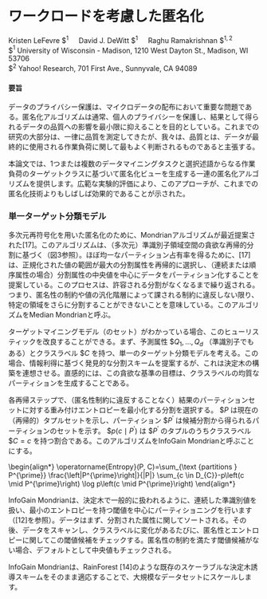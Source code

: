 # ワークロードを考慮した匿名化

Kristen LeFevre $$^{1} \quad$  David J. DeWitt $${ }^{1} \quad$  Raghu Ramakrishnan $${ }^{1,2}$ <br>  $${ }^{1}$  University of Wisconsin - Madison, 1210 West Dayton St., Madison, WI 53706<br> $${ }^{2}$  Yahoo! Research, 701 First Ave., Sunnyvale, CA 94089


#### 要旨

データのプライバシー保護は、マイクロデータの配布において重要な問題である。匿名化アルゴリズムは通常、個人のプライバシーを保護し、結果として得られるデータの品質への影響を最小限に抑えることを目的としている。これまでの研究の大部分は、一律に品質を測定してきたが、我々は、品質とは、データが最終的に使用される作業負荷に関して最もよく判断されるものであると主張する。

本論文では、1つまたは複数のデータマイニングタスクと選択述語からなる作業負荷のターゲットクラスに基づいて匿名化ビューを生成する一連の匿名化アルゴリズムを提供します。広範な実験的評価により、このアプローチが、これまでの匿名化技術よりもしばしば効果的であることが示された。


### 単一ターゲット分類モデル

多次元再符号化を用いた匿名化のために、Mondrianアルゴリズムが最近提案された[17]。このアルゴリズムは、（多次元）準識別子領域空間の貪欲な再帰的分割に基づく（図3参照）。ほぼ均一なパーティション占有率を得るために、[17]は、正規化された値の範囲が最大の分割属性を再帰的に選択し、（連続または順序属性の場合）分割属性の中央値を中心にデータをパーティション化することを提案している。このプロセスは、許容される分割がなくなるまで繰り返される。つまり、匿名性の制約や値の汎化階層によって課される制約に違反しない限り、特定の領域をさらに分割することができないことを意味している。このアルゴリズムをMedian Mondrianと呼ぶ。

ターゲットマイニングモデル（のセット）がわかっている場合、このヒューリスティックを改良することができる。まず、予測属性 $$Q_{1}, \ldots, Q_{d}$  （準識別子でもある）とクラスラベル $$C$  を持つ、単一のターゲット分類モデルを考える。この場合、情報利得に基づく発見的な分割スキームを提案するが、これは決定木の構築を連想させる。直感的には、この貪欲な基準の目標は、クラスラベルの均質なパーティションを生成することである。

各再帰ステップで、（匿名性制約に違反することなく）結果のパーティションセットに対する重み付けエントロピーを最小化する分割を選択する。 $$P$  は現在の（再帰的）タプルセットを示し、パーティション $$P^{\prime}$  は候補分割から得られるパーティションのセットを示す。 $$p\left(c \mid P^{\prime}\right)$  は $$P^{\prime}$  のタプルのうちクラスラベル $$C=c$  を持つ割合である。このアルゴリズムをInfoGain Mondrianと呼ぶことにする。

\begin{align*}
\operatorname{Entropy}(P, C)=\sum_{\text {partitions } P^{\prime}} \frac{\left|P^{\prime}\right|}{|P|} \sum_{c \in D_{C}}-p\left(c \mid P^{\prime}\right) \log p\left(c \mid P^{\prime}\right)
\end{align*}

InfoGain Mondrianは、決定木で一般的に扱われるように、連続した準識別値を扱い、最小のエントロピーを持つ閾値を中心にパーティショニングを行います（[12]を参照）。データはまず、分割された属性に関してソートされる。その後、データをスキャンし、クラスラベルに変化があるたびに、匿名性とエントロピーに関してこの閾値候補をチェックする。匿名性の制約を満たす閾値候補がない場合、デフォルトとして中央値もチェックされる。

InfoGain Mondrianは、RainForest [14]のような既存のスケーラブルな決定木誘導スキームをそのまま適応することで、大規模なデータセットにスケールします。
